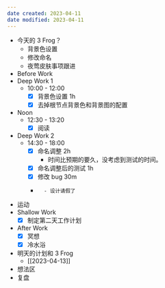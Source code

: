 ```yaml
---
date created: 2023-04-11 
date modified: 2023-04-11
---
```

- 今天的 3 Frog？
	- 背景色设置
	- 修改命名
	- 夜莺皮肤事项跟进
- Before Work
- Deep Work 1
	- 10:00 - 12:00
		- [x] 背景色设置 1h
		- [x] 去掉根节点背景色和背景图的配置
- Noon
	- 12:30 - 13:20
		- [x] 阅读
- Deep Work 2
	- 14:30 - 18:00
		- [x] 命名调整 2h
			- 时间比预期的要久，没考虑到测试的时间。
		- [x] 命名调整后的测试 1h
		- [x] 修改 bug 30m
		- ~~~~夜莺事项跟进 1.5 h
			- 设计请假了
- 运动
- Shallow Work
	- [x] 制定第二天工作计划
- After Work
	- [x] 冥想
	- [x] 冷水浴
- 明天的计划和 3 Frog
	- [[2023-04-13]]
- 想法区
- 复盘
